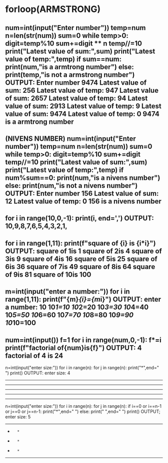 # forloop(ARMSTRONG)
num=int(input("Enter number"))
temp=num
n=len(str(num))
sum=0
while temp>0:
    digit=temp%10
    sum+=digit ** n
    temp//=10
    print("Latest value of sum:",sum)
    print("Latest value of temp:",temp)
if sum==num:
    print(num,"is a armtrong number")
else:
    print(temp,"is not a armstrong number")
OUTPUT:
       Enter number 9474
Latest value of sum: 256
Latest value of temp: 947
Latest value of sum: 2657
Latest value of temp: 94
Latest value of sum: 2913
Latest value of temp: 9
Latest value of sum: 9474
Latest value of temp: 0
9474 is a armtrong number
----------------------------------------------------------------------
(NIVENS NUMBER)
num=int(input("Enter number"))
temp=num
n=len(str(num))
sum=0
while temp>0:
    digit=temp%10
    sum+=digit
    temp//=10
print("Latest value of sum:",sum)
print("Latest value of temp:",temp)
if num%sum==0:
    print(num,"is a nivens number")
else:
    print(num,"is not a nivens number")
OUTPUT:
    Enter number 156
Latest value of sum: 12
Latest value of temp: 0
156 is a nivens number
-------------------------------------------------------------------------
 for i in range(10,0,-1):
        print(i, end=',')
  OUTPUT:
      10,9,8,7,6,5,4,3,2,1,
------------------------------------------------------------------------
for i in range(1,11):
    print(f"square of {i} is {i*i}")
OUTPUT:
    square of 1is 1
square of 2is 4
square of 3is 9
square of 4is 16
square of 5is 25
square of 6is 36
square of 7is 49
square of 8is 64
square of 9is 81
square of 10is 100
 --------------------------------------------------------------------- 
 m=int(input("enter a number:"))
for i in range(1,11):
    print(f"{m}*{i}={m*i}")
OUTPUT:
    enter a number: 10
10*1=10
10*2=20
10*3=30
10*4=40
10*5=50
10*6=60
10*7=70
10*8=80
10*9=90
10*10=100
-----------------------------------------------------------------------
num=int(input())
f=1
for i in range(num,0,-1):
    f*=i
print(f"factorial of{num}is{f}")
OUTPUT:
     4
factorial of 4 is 24
-----------------------------------------------------------------------
n=int(input("enter size:"))
for i in range(n):
    for j in range(n):
        print("*",end=" ")
    print()
OUTPUT:
       enter size: 4
* * * * 
* * * * 
* * * * 
* * * * 
-----------------------------------------------------------------------
n=int(input("enter size:"))
for i in range(n):
    for j in range(n):
        if i==0 or i==n-1 or j==0 or j==n-1:
            print("*",end=" ")
        else:
            print(" ",end=" ")
    print()
OUTPUT;
enter size: 5
* * * * * 
*       * 
*       * 
*       * 
* * * * * 
